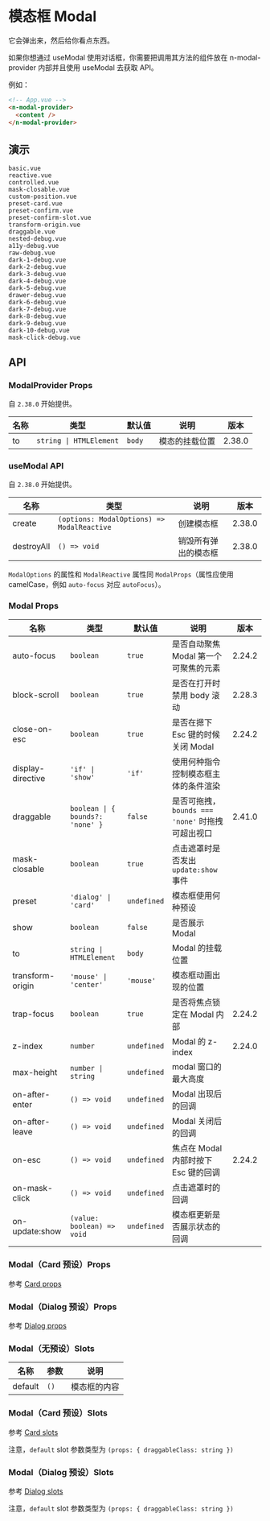 # 模态框 Modal

它会弹出来，然后给你看点东西。

<n-alert title="使用前提" type="warning" :bordered="false">
  如果你想通过 <n-text code>useModal</n-text> 使用对话框，你需要把调用其方法的组件放在 <n-text code>n-modal-provider</n-text> 内部并且使用 <n-text code>useModal</n-text> 去获取 API。
</n-alert>

例如：

```html
<!-- App.vue -->
<n-modal-provider>
  <content />
</n-modal-provider>
```

## 演示

```demo
basic.vue
reactive.vue
controlled.vue
mask-closable.vue
custom-position.vue
preset-card.vue
preset-confirm.vue
preset-confirm-slot.vue
transform-origin.vue
draggable.vue
nested-debug.vue
a11y-debug.vue
raw-debug.vue
dark-1-debug.vue
dark-2-debug.vue
dark-3-debug.vue
dark-4-debug.vue
dark-5-debug.vue
drawer-debug.vue
dark-6-debug.vue
dark-7-debug.vue
dark-8-debug.vue
dark-9-debug.vue
dark-10-debug.vue
mask-click-debug.vue
```

## API

### ModalProvider Props

自 `2.38.0` 开始提供。

| 名称 | 类型                    | 默认值 | 说明           | 版本   |
| ---- | ----------------------- | ------ | -------------- | ------ |
| to   | `string \| HTMLElement` | `body` | 模态的挂载位置 | 2.38.0 |

### useModal API

自 `2.38.0` 开始提供。

| 名称 | 类型 | 说明 | 版本 |
| --- | --- | --- | --- |
| create | `(options: ModalOptions) => ModalReactive` | 创建模态框 | 2.38.0 |
| destroyAll | `() => void` | 销毁所有弹出的模态框 | 2.38.0 |

`ModalOptions` 的属性和 `ModalReactive` 属性同 `ModalProps`（属性应使用 camelCase，例如 `auto-focus` 对应 `autoFocus`）。

### Modal Props

| 名称 | 类型 | 默认值 | 说明 | 版本 |
| --- | --- | --- | --- | --- |
| auto-focus | `boolean` | `true` | 是否自动聚焦 Modal 第一个可聚焦的元素 | 2.24.2 |
| block-scroll | `boolean` | `true` | 是否在打开时禁用 body 滚动 | 2.28.3 |
| close-on-esc | `boolean` | `true` | 是否在摁下 Esc 键的时候关闭 Modal | 2.24.2 |
| display-directive | `'if' \| 'show'` | `'if'` | 使用何种指令控制模态框主体的条件渲染 |  |
| draggable | `boolean \| { bounds?: 'none' }` | `false` | 是否可拖拽，`bounds === 'none'` 时拖拽可超出视口 | 2.41.0 |
| mask-closable | `boolean` | `true` | 点击遮罩时是否发出 `update:show` 事件 |  |
| preset | `'dialog' \| 'card'` | `undefined` | 模态框使用何种预设 |  |
| show | `boolean` | `false` | 是否展示 Modal |  |
| to | `string \| HTMLElement` | `body` | Modal 的挂载位置 |  |
| transform-origin | `'mouse' \| 'center'` | `'mouse'` | 模态框动画出现的位置 |  |
| trap-focus | `boolean` | `true` | 是否将焦点锁定在 Modal 内部 | 2.24.2 |
| z-index | `number` | `undefined` | Modal 的 z-index | 2.24.0 |
| max-height | `number \| string` | `undefined` | modal 窗口的最大高度 |  |
| on-after-enter | `() => void` | `undefined` | Modal 出现后的回调 |  |
| on-after-leave | `() => void` | `undefined` | Modal 关闭后的回调 |  |
| on-esc | `() => void` | `undefined` | 焦点在 Modal 内部时按下 Esc 键的回调 | 2.24.2 |
| on-mask-click | `() => void` | `undefined` | 点击遮罩时的回调 |  |
| on-update:show | `(value: boolean) => void` | `undefined` | 模态框更新是否展示状态的回调 |  |

### Modal（Card 预设）Props

参考 [Card props](card#Card-Props)

### Modal（Dialog 预设）Props

参考 [Dialog props](dialog#Dialog-Props)

### Modal（无预设）Slots

| 名称    | 参数 | 说明         |
| ------- | ---- | ------------ |
| default | `()` | 模态框的内容 |

### Modal（Card 预设）Slots

参考 [Card slots](card#Card-Slots)

注意，`default` slot 参数类型为 `(props: { draggableClass: string })`

### Modal（Dialog 预设）Slots

参考 [Dialog slots](dialog#Dialog-Slots)

注意，`default` slot 参数类型为 `(props: { draggableClass: string })`
